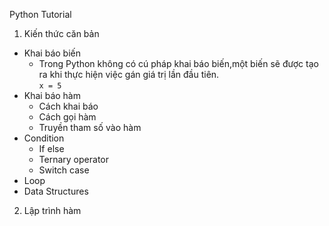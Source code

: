 Python Tutorial
1. Kiến thức căn bản
  - Khai báo biến
    - Trong Python không có cú pháp khai báo biến,một biến sẽ được tạo ra khi thực hiện việc gán giá trị lần đầu tiên.  
      `x = 5`
  - Khai báo hàm
    - Cách khai báo
    - Cách gọi hàm
    - Truyền tham số vào hàm
  - Condition
    - If else
    - Ternary operator
    - Switch case
  - Loop
  - Data Structures
2. Lập trình hàm

